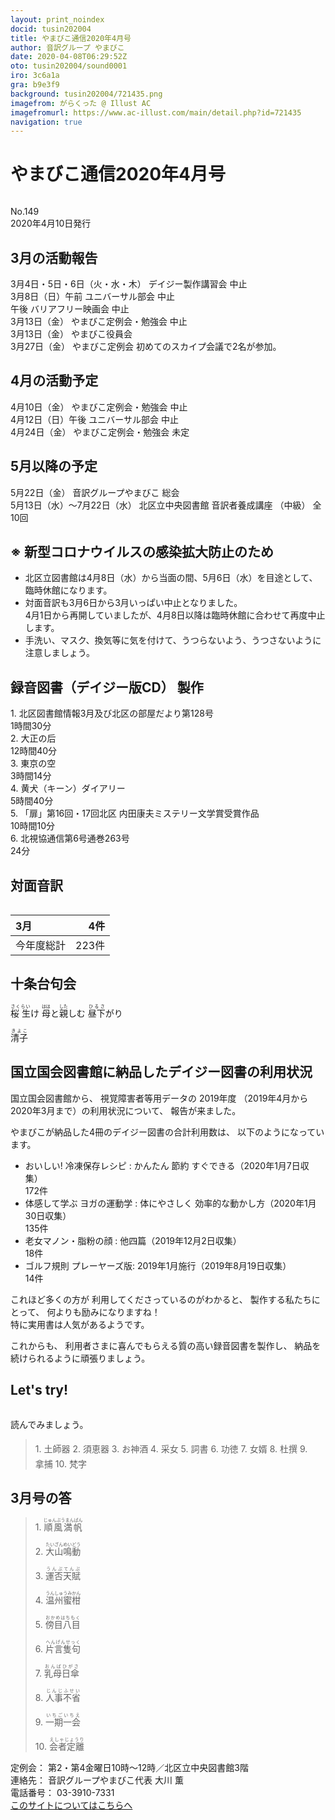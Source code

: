 ```yaml
---
layout: print_noindex
docid: tusin202004
title: やまびこ通信2020年4月号
author: 音訳グループ やまびこ
date: 2020-04-08T06:29:52Z
oto: tusin202004/sound0001
iro: 3c6a1a
gra: b9e3f9
background: tusin202004/721435.png
imagefrom: がらくった @ Illust AC
imagefromurl: https://www.ac-illust.com/main/detail.php?id=721435
navigation: true
---
```

   


# <span data-dur="3.861" data-begin="2.750" id="xmri_0001">やまびこ通信2020年4月号</span>

<img class="migi" src="media/tusin202004/cut1.png" alt="" />


<span data-dur="2.567" data-begin="6.611" id="xmri_0002">No.149</span>  
<span data-dur="4.208" data-begin="9.178" id="xmri_0003">2020年4月10日発行</span>

## <span data-dur="3.436" data-begin="18.593" id="xmri_0006">3月の活動報告</span>

<span data-dur="5.027" data-begin="22.029" id="xmri_0007">3月4日・5日・6日（火・水・木）</span>
<span data-dur="3.722" data-begin="27.056" id="xmri_0008">デイジー製作講習会 中止</span>  
<span data-dur="2.702" data-begin="30.778" id="xmri_0009">3月8日（日）午前</span>
<span data-dur="3.159" data-begin="33.480" id="xmri_000A">ユニバーサル部会 中止</span>  
<span data-dur="0.871" data-begin="36.639" id="xmri_000B">午後</span>
<span data-dur="3.317" data-begin="37.510" id="xmri_000C">バリアフリー映画会 中止</span>  
<span data-dur="2.455" data-begin="40.827" id="xmri_000D">3月13日（金）</span>
<span data-dur="4.177" data-begin="43.282" id="xmri_000E">やまびこ定例会・勉強会 中止</span>  
<span data-dur="2.456" data-begin="47.459" id="xmri_000F">3月13日（金）</span>
<span data-dur="2.635" data-begin="49.915" id="xmri_0010">やまびこ役員会</span>  
<span data-dur="2.588" data-begin="52.550" id="xmri_0011">3月27日（金）</span>
<span data-dur="1.747" data-begin="55.138" id="xmri_0012">やまびこ定例会</span>
<span data-dur="5.477" data-begin="56.885" id="xmri_0013">初めてのスカイプ会議で2名が参加。</span>

## <span data-dur="3.206" data-begin="62.362" id="xmri_0014">4月の活動予定</span>

<span data-dur="1.971" data-begin="65.568" id="xmri_0015">4月10日（金）</span>
<span data-dur="4.177" data-begin="67.539" id="xmri_0016">やまびこ定例会・勉強会 中止</span>  
<span data-dur="2.765" data-begin="71.716" id="xmri_0017">4月12日（日）午後</span>
<span data-dur="3.159" data-begin="74.481" id="xmri_0018">ユニバーサル部会 中止</span>  
<span data-dur="2.324" data-begin="77.640" id="xmri_0019">4月24日（金）</span>
<span data-dur="5.539" data-begin="79.964" id="xmri_001A">やまびこ定例会・勉強会 未定</span>

## <span data-dur="3.084" data-begin="85.503" id="xmri_001B">5月以降の予定</span>

<span data-dur="2.339" data-begin="88.587" id="xmri_001C">5月22日（金）</span>
<span data-dur="3.224" data-begin="90.926" id="xmri_001D">音訳グループやまびこ 総会</span>  
<span data-dur="4.857" data-begin="94.150" id="xmri_001E">5月13日（水）～7月22日（水）</span>
<span data-dur="3.69" data-begin="99.007" id="xmri_001F">北区立中央図書館 音訳者養成講座</span>
<span data-dur="1.12" data-begin="102.697" id="xmri_0020">（中級）</span>
<span data-dur="3.518" data-begin="103.817" id="xmri_0021">全10回</span>

## <span data-dur="5.053" data-begin="107.335" id="xmri_0022">※ 新型コロナウイルスの感染拡大防止のため</span>

- <span data-dur="4.703" data-begin="112.388" id="xmri_0023">北区立図書館は4月8日（水）から当面の間、</span><span data-dur="2.754" data-begin="117.091" id="xmri_0024">5月6日（水）を目途として、</span><span data-dur="3.302" data-begin="119.845" id="xmri_0025">臨時休館になります。</span>
- <span data-dur="1.552" data-begin="123.147" id="xmri_0026">対面音訳も</span><span data-dur="2.877" data-begin="124.699" id="xmri_0027">3月6日から3月いっぱい</span><span data-dur="2.424" data-begin="127.576" id="xmri_0028">中止となりました。</span>  
<span data-dur="3.021" data-begin="130.000" id="xmri_0029">4月1日から再開していましたが、</span><span data-dur="6.647" data-begin="133.021" id="xmri_002A">4月8日以降は臨時休館に合わせて再度中止します。</span>
- <span data-dur="3.19" data-begin="139.668" id="xmri_002B">手洗い、マスク、換気等に気を付けて、</span><span data-dur="2.473" data-begin="142.858" id="xmri_002C">うつらないよう、うつさないように</span><span data-dur="3.766" data-begin="145.331" id="xmri_002D">注意しましょう。</span>

## <span data-dur="4.732" data-begin="149.097" id="xmri_002E">録音図書（デイジー版CD） 製作</span>


<span data-dur="0.818" data-begin="155.348" id="xmri_0030">1.</span>
<span data-dur="5.837" data-begin="156.166" id="xmri_0031">北区図書館情報3月及び北区の部屋だより第128号</span>  
<span data-dur="2.697" data-begin="162.003" id="xmri_0032">1時間30分</span>  
<span data-dur="0.706" data-begin="164.700" id="xmri_0033">2.</span>
<span data-dur="1.547" data-begin="165.406" id="xmri_0034">大正の后</span>  
<span data-dur="2.807" data-begin="166.953" id="xmri_0035">12時間40分</span>  
<span data-dur="0.873" data-begin="169.760" id="xmri_0036">3.</span>
<span data-dur="1.399" data-begin="170.633" id="xmri_0037">東京の空</span>  
<span data-dur="2.732" data-begin="172.032" id="xmri_0038">3時間14分</span>  
<span data-dur="0.807" data-begin="174.764" id="xmri_0039">4.</span>
<span data-dur="1.358" data-begin="175.571" id="xmri_003A">黄犬（キーン）ダイアリー</span>  
<span data-dur="2.614" data-begin="176.929" id="xmri_003B">5時間40分</span>  
<span data-dur="0.714" data-begin="179.543" id="xmri_003C">5.</span>
<span data-dur="6.783" data-begin="180.257" id="xmri_003D">「扉」第16回・17回北区 内田康夫ミステリー文学賞受賞作品</span>  
<span data-dur="2.46" data-begin="187.040" id="xmri_003E">10時間10分</span>  
<span data-dur="0.852" data-begin="189.500" id="xmri_003F">6.</span>
<span data-dur="4.562" data-begin="190.352" id="xmri_0040">北視協通信第6号通巻263号</span>  
<span data-dur="3.675" data-begin="194.914" id="xmri_0041">24分</span>

## <span data-dur="2.666" data-begin="198.589" id="xmri_0042">対面音訳</span>

<img class="migi" src="media/tusin202004/cut2.png" alt="" />


<span data-dur="1.195" data-begin="201.255" id="xmri_0043">3月</span>|<span data-dur="1.91" data-begin="202.450" id="xmri_0044">4件</span>
|:---|---:|
<span data-dur="1.641" data-begin="204.360" id="xmri_0045">今年度総計</span>|<span data-dur="4.079" data-begin="206.001" id="xmri_0046">223件</span>

## <span data-dur="3.469" data-begin="210.080" id="xmri_0047">十条台句会</span>

<span data-dur="11.247" data-begin="213.549" id="xmri_0048"><ruby>桜 生<rt>さくらい</rt></ruby>け
<ruby>母<rt>はは</rt></ruby>と<ruby>親<rt>した</rt></ruby>しむ
<ruby>昼下<rt>ひるさ</rt></ruby>がり</span>

<span data-dur="3.27" data-begin="224.796" id="xmri_004E" class="haigo"><ruby>清子<rt>きよこ</rt></ruby></span>

## <span data-dur="5.915" data-begin="228.066" id="xmri_004F">国立国会図書館に納品したデイジー図書の利用状況</span>

<span data-dur="2.209" data-begin="233.981" id="xmri_0050">国立国会図書館から、</span>
<span data-dur="2.444" data-begin="236.190" id="xmri_0051">視覚障害者等用データの</span>
<span data-dur="1.666" data-begin="238.634" id="xmri_0052">2019年度</span>
<span data-dur="5.755" data-begin="240.300" id="xmri_0053">（2019年4月から2020年3月まで）の利用状況について、</span>
<span data-dur="3.012" data-begin="246.055" id="xmri_0054">報告が来ました。</span>

<span data-dur="4.694" data-begin="249.067" id="xmri_0055">やまびこが納品した4冊のデイジー図書の合計利用数は、</span>
<span data-dur="3.984" data-begin="253.761" id="xmri_0056">以下のようになっています。</span>

- <span data-dur="5.636" data-begin="257.745" id="xmri_0057">おいしい! 冷凍保存レシピ : かんたん 節約 すぐできる</span><span data-dur="3.14" data-begin="263.381" id="xmri_0058">（2020年1月7日収集）</span>  
<span data-dur="2.906" data-begin="266.521" id="xmri_0059">172件</span>
- <span data-dur="6.261" data-begin="269.427" id="xmri_005A">体感して学ぶ ヨガの運動学 : 体にやさしく 効率的な動かし方</span><span data-dur="3.444" data-begin="275.688" id="xmri_005B">（2020年1月30日収集）</span>  
<span data-dur="2.872" data-begin="279.132" id="xmri_005C">135件</span>
- <span data-dur="3.433" data-begin="282.004" id="xmri_005D">老女マノン・脂粉の顔 : 他四篇</span><span data-dur="3.248" data-begin="285.437" id="xmri_005E">（2019年12月2日収集）</span>  
<span data-dur="2.488" data-begin="288.685" id="xmri_005F">18件</span>
- <span data-dur="4.715" data-begin="291.173" id="xmri_0060">ゴルフ規則 プレーヤーズ版: 2019年1月施行</span><span data-dur="3.409" data-begin="295.888" id="xmri_0061">（2019年8月19日収集）</span>  
<span data-dur="3.517" data-begin="299.297" id="xmri_0062">14件</span>

<span data-dur="4.138" data-begin="302.814" id="xmri_0063">これほど多くの方が 利用してくださっているのがわかると、</span>
<span data-dur="2.42" data-begin="306.952" id="xmri_0064">製作する私たちにとって、</span>
<span data-dur="2.808" data-begin="309.372" id="xmri_0065">何よりも励みになりますね！</span>  
<span data-dur="5.557" data-begin="312.180" id="xmri_0066">特に実用書は人気があるようです。</span>

<span data-dur="1.179" data-begin="317.737" id="xmri_0067">これからも、</span>
<span data-dur="4.924" data-begin="318.916" id="xmri_0068">利用者さまに喜んでもらえる質の高い録音図書を製作し、</span>
<span data-dur="5.011" data-begin="323.840" id="xmri_0069">納品を続けられるように頑張りましょう。</span>


## <span data-dur="2.449" data-begin="329.351" id="xmri_006B">Let's try!</span>

<img class="migi" src="media/tusin202004/cut3.png" alt="" />


<span data-dur="3.482" data-begin="331.800" id="xmri_006C">読んでみましょう。</span>


<blockquote markdown="1">
1. <ruby>土師器<rt>　　　</rt></ruby>
2. <ruby>須恵器<rt>　　　</rt></ruby>
3. お<ruby>神酒<rt>　　　</rt></ruby>
4. <ruby>采女<rt>　　　</rt></ruby>
5. <ruby>詞書<rt>　　　</rt></ruby>
6. <ruby>功徳<rt>　　　</rt></ruby>
7. <ruby>女婿<rt>　　　</rt></ruby>
8. <ruby>杜撰<rt>　　　</rt></ruby>
9. <ruby>拿捕<rt>　　　</rt></ruby>
10. <ruby>梵字<rt>　　　</rt></ruby>
</blockquote>
 
 
## <span data-dur="3.052" data-begin="339.102" id="xmri_006E">3月号の答</span>

<blockquote markdown="1">
<span data-dur="0.819" data-begin="342.154" id="xmri_006F">1.</span>
<span data-dur="1.976" data-begin="342.973" id="xmri_0070"><ruby>順風満帆<rt>じゅんぷうまんぱん</rt></ruby></span>

<span data-dur="0.706" data-begin="344.949" id="xmri_0071">2.</span>
<span data-dur="1.973" data-begin="345.655" id="xmri_0072"><ruby>大山鳴動<rt>たいざんめいどう</rt></ruby></span>

<span data-dur="0.873" data-begin="347.628" id="xmri_0073">3.</span>
<span data-dur="1.771" data-begin="348.501" id="xmri_0074"><ruby>運否天賦<rt>うんぷてんぷ</rt></ruby></span>

<span data-dur="0.808" data-begin="350.272" id="xmri_0075">4.</span>
<span data-dur="1.847" data-begin="351.080" id="xmri_0076"><ruby>温州蜜柑<rt>うんしゅうみかん</rt></ruby></span>

<span data-dur="0.714" data-begin="352.927" id="xmri_0077">5.</span>
<span data-dur="1.963" data-begin="353.641" id="xmri_0078"><ruby>傍目八目<rt>おかめはちもく</rt></ruby></span>

<span data-dur="0.852" data-begin="355.604" id="xmri_0079">6.</span>
<span data-dur="1.937" data-begin="356.456" id="xmri_007A"><ruby>片言隻句<rt>へんげんせっく</rt></ruby></span>

<span data-dur="0.824" data-begin="358.393" id="xmri_007B">7.</span>
<span data-dur="1.814" data-begin="359.217" id="xmri_007C"><ruby>乳母日傘<rt>おんばひがさ</rt></ruby></span>

<span data-dur="0.846" data-begin="361.031" id="xmri_007D">8.</span>
<span data-dur="1.83" data-begin="361.877" id="xmri_007E"><ruby>人事不省<rt>じんじふせい</rt></ruby></span>

<span data-dur="0.811" data-begin="363.707" id="xmri_007F">9.</span>
<span data-dur="1.788" data-begin="364.518" id="xmri_0080"><ruby>一期一会<rt>いちごいちえ</rt></ruby></span>

<span data-dur="0.803" data-begin="366.306" id="xmri_0081">10.</span>
<span data-dur="1.695" data-begin="367.109" id="xmri_0082"><ruby>会者定離<rt>えしゃじょうり</rt></ruby></span>
</blockquote>


<span data-dur="1.197" data-begin="368.804" id="xmri_0083">定例会：</span>
<span data-dur="6.132" data-begin="370.001" id="xmri_0084">第2・第4金曜日10時～12時／北区立中央図書館3階</span>  
<span data-dur="1.314" data-begin="376.133" id="xmri_0085">連絡先：</span>
<span data-dur="3.953" data-begin="377.447" id="xmri_0086">音訳グループやまびこ代表 大川 薫</span>  
<span data-dur="1.41" data-begin="381.400" id="xmri_0087">電話番号：</span>
<span data-dur="4.312" data-begin="382.810" id="xmri_0088">03-3910-7331</span>  
<a href="mailto:ymbk2016ml@gmail.com?Subject=やまびこウェブサイトについて" data-dur="5.941" data-begin="387.122" id="xmri_0089">このサイトについてはこちらへ</a>

